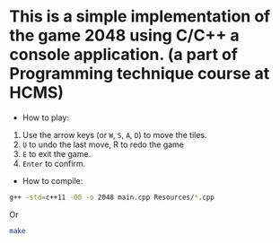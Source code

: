 # This is a simple implementation of the game 2048 using C/C++ a console application. (a part of Programming technique course at HCMS)

- How to play:
1. Use the arrow keys (or `W`, `S`, `A`, `D`) to move the tiles.
2. `U` to undo the last move, R to redo the game
3. `E` to exit the game.
4. `Enter` to confirm. 

- How to compile:
```bash
g++ -std=c++11 -O0 -o 2048 main.cpp Resources/*.cpp
```

Or
```bash
make
```